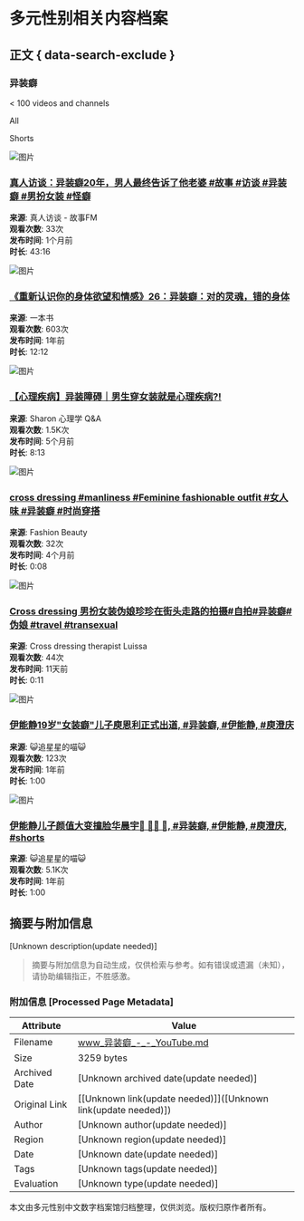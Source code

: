 # 多元性别相关内容档案

## 正文 { data-search-exclude }


### 异装癖

< 100 videos and channels

All

Shorts

![图片](https://i.ytimg.com/vi/tptHzrLccjo/hqdefault.jpg?sqp=-oaymwEnCNACELwBSFryq4qpAxkIARUAAIhCGAHYAQHiAQoIGBACGAY4AUAB&rs=AOn4CLAI3_mGY8N9789Q6fWW1FJkY6Re_Q)

### [真人访谈：异装癖20年，男人最终告诉了他老婆 #故事 #访谈 #异装癖 #男扮女装 #怪癖](https://www.youtube.com/watch?v=tptHzrLccjo)

**来源**: 真人访谈 - 故事FM  
**观看次数**: 33次  
**发布时间**: 1个月前  
**时长**: 43:16  

![图片](https://i.ytimg.com/vi/YJAXEFvvUoo/hqdefault.jpg?sqp=-oaymwEnCNACELwBSFryq4qpAxkIARUAAIhCGAHYAQHiAQoIGBACGAY4AUAB&rs=AOn4CLB7Br3_6_BdHKbkQFSclivRlMJnxg)

### [《重新认识你的身体欲望和情感》26：异装癖：对的灵魂，错的身体](https://www.youtube.com/watch?v=YJAXEFvvUoo)

**来源**: 一本书  
**观看次数**: 603次  
**发布时间**: 1年前  
**时长**: 12:12  

![图片](https://i.ytimg.com/vi/3W7-tibaDKI/hqdefault.jpg?sqp=-oaymwEnCNACELwBSFryq4qpAxkIARUAAIhCGAHYAQHiAQoIGBACGAY4AUAB&rs=AOn4CLDewocoyg1qwYMyTK-gHl6fFtizEQ)

### [【心理疾病】异装障碍｜男生穿女装就是心理疾病?!](https://www.youtube.com/watch?v=3W7-tibaDKI)

**来源**: Sharon 心理学 Q&A  
**观看次数**: 1.5K次  
**发布时间**: 5个月前  
**时长**: 8:13  

![图片](https://i.ytimg.com/vi/7W9cV5jjv0I/hq2.jpg?sqp=-oaymwFBCNACELwBSFryq4qpAzMIARUAAIhCGADYAQHiAQoIGBACGAY4AUAB8AEB-AG2CIACgA-KAgwIABABGFkgYihlMA8=&rs=AOn4CLBRo_qlAOjlJPA6q4pV8a-4O50HLQ)

### [cross dressing #manliness #Feminine fashionable outfit #女人味 #异装癖 #时尚穿搭](https://www.youtube.com/shorts/7W9cV5jjv0I)

**来源**: Fashion Beauty  
**观看次数**: 32次  
**发布时间**: 4个月前  
**时长**: 0:08  

![图片](https://i.ytimg.com/vi/tLNtLte5O2U/hq2.jpg?sqp=-oaymwFBCNACELwBSFryq4qpAzMIARUAAIhCGADYAQHiAQoIGBACGAY4AUAB8AEB-AGaBIACwAeKAgwIABABGGUgTyhdMA8=&rs=AOn4CLD3ijm6mMst9fVwhFZeNvHMiUe9wA)

### [Cross dressing 男扮女装伪娘珍珍在街头走路的拍摄#自拍#异装癖#伪娘 #travel #transexual](https://www.youtube.com/shorts/tLNtLte5O2U)

**来源**: Cross dressing therapist Luissa  
**观看次数**: 44次  
**发布时间**: 11天前  
**时长**: 0:11  

![图片](https://i.ytimg.com/vi/15pOIowz9E4/hq2.jpg?sqp=-oaymwFBCNACELwBSFryq4qpAzMIARUAAIhCGADYAQHiAQoIGBACGAY4AUAB8AEB-AG2CIACgA-KAgwIABABGCQgZShlMA8=&rs=AOn4CLDND2svs3clqEI36fLrM3zSRhnhoA)

### [伊能静19岁"女装癖"儿子庾恩利正式出道, #异装癖, #伊能静, #庾澄庆](https://www.youtube.com/watch?v=Bkmfc2xyzOw)

**来源**: 😺追星星的喵😺  
**观看次数**: 123次  
**发布时间**: 1年前  
**时长**: 1:00  

![图片](https://i.ytimg.com/vi/BGtQhBSjkd4/hq2.jpg?sqp=-oaymwFBCNACELwBSFryq4qpAzMIARUAAIhCGADYAQHiAQoIGBACGAY4AUAB8AEB-AG2CIACuAiKAgwIABABGGUgRihAMA8=&rs=AOn4CLB2_z1jniRuoAePt-hoYAWnbTDJsw)

### [伊能静儿子颜值大变撞脸华晨宇🌈 🏳️‍🌈 🌈, #异装癖, #伊能静, #庾澄庆, #shorts](https://www.youtube.com/shorts/BGtQhBSjkd4)

**来源**: 😺追星星的喵😺  
**观看次数**: 5.1K次  
**发布时间**: 1年前  
**时长**: 1:00  
<!-- tcd_original_link https://www.youtube.com/hashtag/%E5%BC%82%E8%A3%85%E7%99%96 -->


## 摘要与附加信息

<!-- tcd_abstract -->
[Unknown description(update needed)]
<!-- tcd_abstract_end -->

> 摘要与附加信息为自动生成，仅供检索与参考。如有错误或遗漏（未知），请协助编辑指正，不胜感激。

### 附加信息 [Processed Page Metadata]

| Attribute       | Value                                  |
|-----------------|----------------------------------------|
| Filename        | www_异装癖_-_-_YouTube.md                             |
| Size            | 3259 bytes                           |
| Archived Date   | [Unknown archived date(update needed)]                             |
| Original Link   | [[Unknown link(update needed)]]([Unknown link(update needed)])                       |
| Author          | [Unknown author(update needed)]                               |
| Region          | [Unknown region(update needed)]                               |
| Date            | [Unknown date(update needed)]                                 |
| Tags            | [Unknown tags(update needed)]                                 |
| Evaluation            | [Unknown type(update needed)]                                 |
<!-- tcd_table_end -->

本文由多元性别中文数字档案馆归档整理，仅供浏览。版权归原作者所有。
